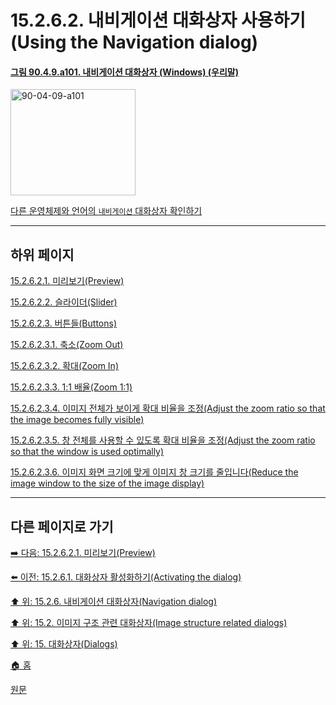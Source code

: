 # 15.2.6.2. 내비게이션 대화상자 사용하기(Using the Navigation dialog)

<a id="90-04-09-a101"></a>

#### [그림 90.4.9.a101. 내비게이션 대화상자 (Windows) (우리말)](./90-04-0009-navigation.md#90-04-09-a101)
<img width="200" height="170" alt="90-04-09-a101" src="https://github.com/wonder13662/gimp/assets/15767104/6efeec93-b696-477d-931b-d6f412c451dc" />

[다른 운영체제와 언어의 `내비게이션` 대화상자 확인하기](./90-04-0009-navigation.md#90-04-09-a102)

***

## 하위 페이지

[15.2.6.2.1. 미리보기(Preview)](./15-02-06-02-01-preview.md)

[15.2.6.2.2. 슬라이더(Slider)](./15-02-06-02-02-slider.md)

[15.2.6.2.3. 버튼들(Buttons)](./15-02-06-02-03-00-buttons.md)

[15.2.6.2.3.1. 축소(Zoom Out)](./15-02-06-02-03-01-zoom_out.md)

[15.2.6.2.3.2. 확대(Zoom In)](./15-02-06-02-03-02-zoom_in.md)

[15.2.6.2.3.3. 1:1 배율(Zoom 1:1)](./15-02-06-02-03-03-zoom_one_to_one.md)

[15.2.6.2.3.4. 이미지 전체가 보이게 확대 비율을 조정(Adjust the zoom ratio so that the image becomes fully visible)](./15-02-06-02-03-04-zoom_full_visible_image.md)

[15.2.6.2.3.5. 창 전체를 사용할 수 있도록 확대 비율을 조정(Adjust the zoom ratio so that the window is used optimally)](./15-02-06-02-03-05-zoom_optimal_window.md)

[15.2.6.2.3.6. 이미지 화면 크기에 맞게 이미지 창 크기를 줄입니다(Reduce the image window to the size of the image display)](./15-02-06-02-03-06-reduce_image_window_to_image_display.md)

***

## 다른 페이지로 가기

[➡️ 다음: 15.2.6.2.1. 미리보기(Preview)](./15-02-06-02-01-preview.md)

[⬅️ 이전: 15.2.6.1. 대화상자 활성화하기(Activating the dialog)](./15-02-06-01-activating_the_dialog.md)

[⬆️ 위: 15.2.6. 내비게이션 대화상자(Navigation dialog)](./15-02-06-00-navigation-dialog.md)

[⬆️ 위: 15.2. 이미지 구조 관련 대화상자(Image structure related dialogs)](./15-02-00-image-structure-related-dialogs.md)

[⬆️ 위: 15. 대화상자(Dialogs)](./15-00-dialogs.md)

[🏠 홈](./00-home.md)

[원문](https://docs.gimp.org/2.10/ko/gimp-navigation-dialog.html#idm18955)